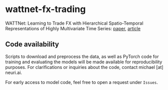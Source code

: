 # wattnet-fx-trading
WATTNet: Learning to Trade FX with Hierarchical Spatio-Temporal Representations of Highly Multivariate Time Series: [paper](https://arxiv.org/abs/1909.10801), [article](https://medium.com/neuri-ai/wattnet-learning-to-trade-fx-with-hierarchical-spatio-temporal-representations-of-highly-bbd0f02c812f)

## Code availability
Scripts to download and preprocess the data, as well as PyTorch code for training and evaluating the models will be made available for reproducibility purposes. For clarifications or inquiries about the code, contact michael [at] neuri.ai.

For early access to model code, feel free to open a request under `Issues`.
